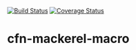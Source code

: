 [![Build Status](https://travis-ci.com/shogo82148/cfn-mackerel-macro.svg?branch=master)](https://travis-ci.com/shogo82148/cfn-mackerel-macro)
[![Coverage Status](https://coveralls.io/repos/github/shogo82148/cfn-mackerel-macro/badge.svg?branch=master)](https://coveralls.io/github/shogo82148/cfn-mackerel-macro?branch=master)

# cfn-mackerel-macro